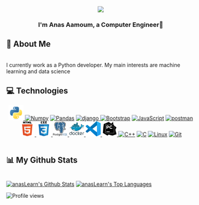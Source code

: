 <div align="center">
<img src="https://rishavanand.github.io/static/images/greetings.gif" align="center" style="width: 50%" />
</div>  

### <div align="center">I'm Anas Aamoum, a Computer Engineer🚀</div>  
  
## 🤵 About Me 
<br>I currently work as a Python developer. My main interests are machine learning and data science<br>


## 💻 Technologies  
<div align="center">
<a href="https://www.python.org" target="_blank"> <img src="https://raw.githubusercontent.com/devicons/devicon/master/icons/python/python-original.svg" alt="python" width="40" height="40"/> </a>
<a href="https://numpy.org/" target="_blank"><img  src="https://github.com/numpy/numpy/raw/main/branding/logo/logomark/numpylogoicon.png" alt="Numpy"  width="40" height="40" /></a>
<a href="https://pandas.pydata.org/" target="_blank"><img  src="https://upload.wikimedia.org/wikipedia/commons/thumb/2/22/Pandas_mark.svg/800px-Pandas_mark.svg.png" alt="Pandas"  width="40" height="40" /></a>
<a href="https://www.djangoproject.com/" target="_blank"> <img src="https://cdn.worldvectorlogo.com/logos/django.svg" alt="django" width="40" height="40"/> </a>
<a href="https://getbootstrap.com/docs/3.4/javascript/" target="_blank"><img  src="https://profilinator.rishav.dev/skills-assets/bootstrap-plain.svg" alt="Bootstrap"  width="40" height="40" /></a>  
<a href="https://www.javascript.com/" target="_blank"><img  src="https://profilinator.rishav.dev/skills-assets/javascript-original.svg" alt="JavaScript"  width="40" height="40" /></a>  
<a href="https://postman.com" target="_blank"> <img src="https://www.vectorlogo.zone/logos/getpostman/getpostman-icon.svg" alt="postman" width="40" height="40"/> </a> 
<a href="https://www.w3.org/html/" target="_blank"> <img src="https://raw.githubusercontent.com/devicons/devicon/master/icons/html5/html5-original-wordmark.svg" alt="html5" width="40" height="40"/> </a>
<a href="https://www.w3schools.com/css/" target="_blank"> <img src="https://raw.githubusercontent.com/devicons/devicon/master/icons/css3/css3-original-wordmark.svg" alt="css3" width="40" height="40"/> </a>
<a href="https://www.postgresql.org" target="_blank"> <img src="https://raw.githubusercontent.com/devicons/devicon/master/icons/postgresql/postgresql-original-wordmark.svg" alt="postgresql" width="40" height="40"/> </a> 
<a href="https://www.docker.com/" target="_blank"> <img src="https://raw.githubusercontent.com/devicons/devicon/master/icons/docker/docker-original-wordmark.svg" alt="docker" width="40" height="40"/> </a> 
<a href="https://code.visualstudio.com" target="_blank"> <img src="https://raw.githubusercontent.com/devicons/devicon/master/icons/vscode/vscode-original.svg" alt="vscode" width="40" height="40"/> </a> 
<a href="https://www.jetbrains.com/fr-fr/pycharm/" target="_blank"> <img src="https://raw.githubusercontent.com/devicons/devicon/master/icons/pycharm/pycharm-plain.svg" alt="pycharm" width="40" height="40"/> </a>
<a href="https://www.cplusplus.com/" target="_blank"><img  src="https://profilinator.rishav.dev/skills-assets/cplusplus-original.svg" alt="C++"  width="40" height="40" /></a>
<a href="https://www.cprogramming.com/" target="_blank"><img  src="https://profilinator.rishav.dev/skills-assets/c-original.svg" alt="C"  width="40" height="40" /></a>
<a href="https://www.linux.org/" target="_blank"><img  src="https://profilinator.rishav.dev/skills-assets/linux-original.svg" alt="Linux"  width="40" height="40" /></a>
<a href="https://github.com/" target="_blank"><img  src="https://profilinator.rishav.dev/skills-assets/git-scm-icon.svg" alt="Git"  width="40" height="40" /></a>

</div>

<br/>  


## 📊 My Github Stats

 <br/>
    <a href="https://github.com/anasLearn/github-readme-stats"><img alt="anasLearn's Github Stats" src="https://github-readme-stats.vercel.app/api?username=anasLearn&show_icons=true&count_private=true" /></a>
  <a href="https://github.com/anasLearn/github-readme-stats"><img alt="anasLearn's Top Languages" src="https://github-readme-stats.vercel.app/api/top-langs/?username=anasLearn&layout=compact" /></a>
<br/>

![Profile views](https://gpvc.arturio.dev/anasLearn)
